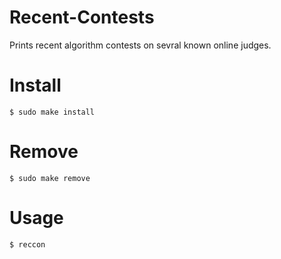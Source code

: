 # Recent-Contests
Prints recent algorithm contests on sevral known online judges.

# Install
	$ sudo make install

# Remove
	$ sudo make remove

# Usage
	$ reccon
